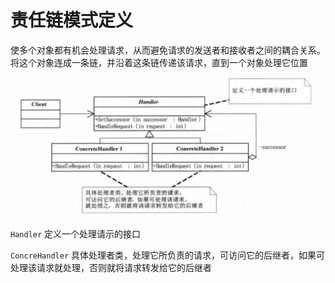 # 责任链模式定义

使多个对象都有机会处理请求，从而避免请求的发送者和接收者之间的耦合关系。将这个对象连成一条链，并沿着这条链传递该请求，直到一个对象处理它位置

![img](https://github.com/andochiwa/Design-Pattern/blob/master/Chain-Of-Responsibility/img.png)

`Handler` 定义一个处理请示的接口

`ConcreHandler` 具体处理者类，处理它所负责的请求，可访问它的后继者，如果可处理该请求就处理，否则就将请求转发给它的后继者